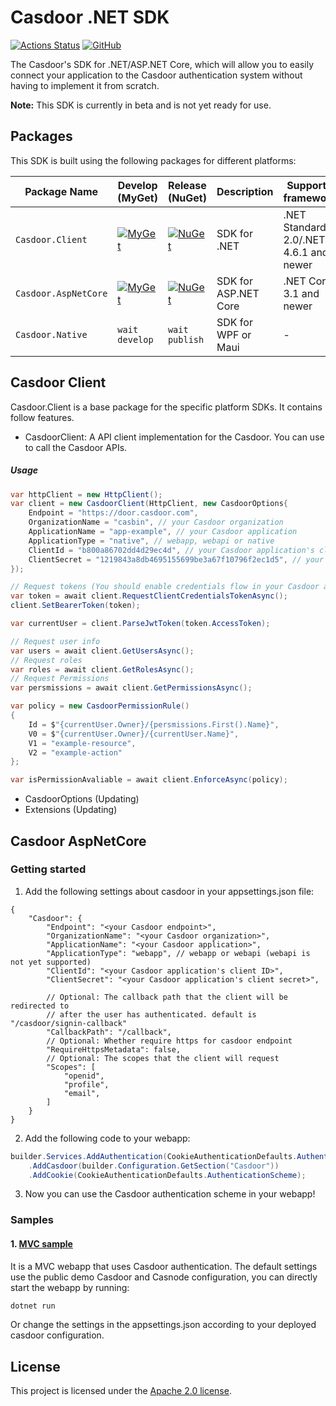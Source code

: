 # Casdoor .NET SDK

[![Actions Status](https://github.com/casdoor/casdoor-dotnet-sdk/workflows/Build/badge.svg)](https://github.com/casdoor/casdoor-dotnet-sdk/actions)
[![GitHub](https://img.shields.io/github/license/casdoor/casdoor-dotnet-sdk)](https://github.com/casdoor/casdoor-dotnet-sdk/blob/master/LICENSE)

The Casdoor's SDK for .NET/ASP.NET Core, which will allow you to easily connect your application to the Casdoor authentication system without having to implement it from scratch.

**Note:** This SDK is currently in beta and is not yet ready for use.

## Packages

This SDK is built using the following packages for different platforms:

| Package Name         | Develop (MyGet)                                                                                                                                                  | Release (NuGet)                                                                                                     | Description          | Supported frameworks                   |
|----------------------|------------------------------------------------------------------------------------------------------------------------------------------------------------------|---------------------------------------------------------------------------------------------------------------------|----------------------|----------------------------------------|
| `Casdoor.Client`     | [![MyGet](https://img.shields.io/casdoor.myget/casdoor/v/Casdoor.Client?label=Version)](https://www.myget.org/feed/casdoor/package/nuget/Casdoor.Client)         | [![NuGet](https://img.shields.io/nuget/vpre/Casdoor.Client)](https://www.nuget.org/packages/Casdoor.Client)         | SDK for .NET         | .NET Standard 2.0/.NET 4.6.1 and newer |
| `Casdoor.AspNetCore` | [![MyGet](https://img.shields.io/casdoor.myget/casdoor/v/Casdoor.AspNetCore?label=Version)](https://www.myget.org/feed/casdoor/package/nuget/Casdoor.AspNetCore) | [![NuGet](https://img.shields.io/nuget/vpre/Casdoor.AspNetCore)](https://www.nuget.org/packages/Casdoor.AspNetCore) | SDK for ASP.NET Core | .NET Core 3.1 and newer                |
| `Casdoor.Native`     | `wait develop`                                                                                                                                                   | `wait publish`                                                                                                      | SDK for WPF or Maui  | -                                      |

## Casdoor Client

Casdoor.Client is a base package for the specific platform SDKs. It contains follow features.

- CasdoorClient: A API client implementation for the Casdoor. You can use to call the Casdoor APIs.

##### Usage

```cs
var httpClient = new HttpClient();
var client = new CasdoorClient(HttpClient, new CasdoorOptions{
    Endpoint = "https://door.casdoor.com",
    OrganizationName = "casbin", // your Casdoor organization
    ApplicationName = "app-example", // your Casdoor application
    ApplicationType = "native", // webapp, webapi or native
    ClientId = "b800a86702dd4d29ec4d", // your Casdoor application's client ID
    ClientSecret = "1219843a8db4695155699be3a67f10796f2ec1d5", // your Casdoor application's client secret
});

// Request tokens (You should enable credentials flow in your Casdoor application)
var token = await client.RequestClientCredentialsTokenAsync();
client.SetBearerToken(token);

var currentUser = client.ParseJwtToken(token.AccessToken);

// Request user info
var users = await client.GetUsersAsync();
// Request roles
var roles = await client.GetRolesAsync();
// Request Permissions
var persmissions = await client.GetPermissionsAsync();

var policy = new CasdoorPermissionRule()
{
    Id = $"{currentUser.Owner}/{persmissions.First().Name}",
    V0 = $"{currentUser.Owner}/{currentUser.Name}",
    V1 = "example-resource",
    V2 = "example-action"
};

var isPermissionAvaliable = await client.EnforceAsync(policy);

```
- CasdoorOptions (Updating)
- Extensions (Updating)

## Casdoor AspNetCore

### Getting started

1. Add the following settings about casdoor in your appsettings.json file:

```json5
{
    "Casdoor": {
        "Endpoint": "<your Casdoor endpoint>",
        "OrganizationName": "<your Casdoor organization>",
        "ApplicationName": "<your Casdoor application>",
        "ApplicationType": "webapp", // webapp or webapi (webapi is not yet supported)
        "ClientId": "<your Casdoor application's client ID>",
        "ClientSecret": "<your Casdoor application's client secret>",

        // Optional: The callback path that the client will be redirected to
        // after the user has authenticated. default is "/casdoor/signin-callback"
        "CallbackPath": "/callback",
        // Optional: Whether require https for casdoor endpoint
        "RequireHttpsMetadata": false,
        // Optional: The scopes that the client will request
        "Scopes": [
            "openid",
            "profile",
            "email",
        ]
    }
}
```

2. Add the following code to your webapp:

```csharp
builder.Services.AddAuthentication(CookieAuthenticationDefaults.AuthenticationScheme)
    .AddCasdoor(builder.Configuration.GetSection("Casdoor"))
    .AddCookie(CookieAuthenticationDefaults.AuthenticationScheme);
```

3. Now you can use the Casdoor authentication scheme in your webapp!

### Samples

#### 1. [MVC sample](https://github.com/casdoor/casdoor-dotnet-sdk/tree/master/samples/MvcApp)

It is a MVC webapp that uses Casdoor authentication.
The default settings use the public demo Casdoor and Casnode configuration, you can directly start the webapp by running:

```bash
dotnet run
```

Or change the settings in the appsettings.json according to your deployed casdoor configuration.

## License

This project is licensed under the [Apache 2.0 license](LICENSE).
